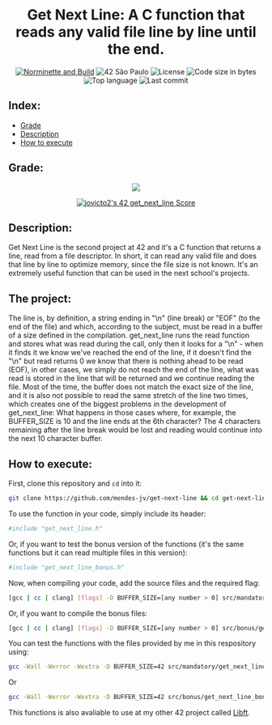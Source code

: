 <div align = center>

# Get Next Line: A C function that reads any valid file line by line until the end.

[![Norminette and Build](https://github.com/mendes-jv/get-next-line/actions/workflows/main.yml/badge.svg)](https://github.com/mendes-jv/get-next-line/actions/workflows/main.yml)
![42 São Paulo](https://img.shields.io/badge/42-SP-1E2952)
![License](https://img.shields.io/github/license/mendes-jv/get-next-line?color=dark-green)
![Code size in bytes](https://img.shields.io/github/languages/code-size/mendes-jv/get-next-line?color=dark-green)
![Top language](https://img.shields.io/github/languages/top/mendes-jv/get-next-line?color=dark-green)
![Last commit](https://img.shields.io/github/last-commit/mendes-jv/get-next-line?color=dark-green)

</div>

## Index:

* [Grade](#grade)
* [Description](#description)
* [How to execute](#how-to-execute)

## Grade:

<div align = center>

![](https://game.42sp.org.br/static/assets/achievements/get_next_linem.png)

[![jovicto2's 42 get_next_line Score](https://badge42.vercel.app/api/v2/clj244ax4006908l8zkjw830s/project/3105573)](https://github.com/JaeSeoKim/badge42)

</div>

## Description:

Get Next Line is the second project at 42 and it's a C function that returns a line, read from a file descriptor. In short, it can read any valid file and does that line by line to optimize memory, since the file size is not known. It's an extremely useful function that can be used in the next school's projects.

## The project:

The line is, by definition, a string ending in "\n" (line break) or "EOF" (to the end of the file) and which, according to the subject, must be read in a buffer of a size defined in the compilation. get_next_line runs the read function and stores what was read during the call, only then it looks for a "\n" - when it finds it we know we've reached the end of the line, if it doesn't find the "\n" but read returns 0 we know that there is nothing ahead to be read (EOF), in other cases, we simply do not reach the end of the line, what was read is stored in the line that will be returned and we continue reading the file. Most of the time, the buffer does not match the exact size of the line, and it is also not possible to read the same stretch of the line two times, which creates one of the biggest problems in the development of get_next_line: What happens in those cases where, for example, the BUFFER_SIZE is 10 and the line ends at the 6th character? The 4 characters remaining after the line break would be lost and reading would continue into the next 10 character buffer.

## How to execute:

First, clone this repository and `cd` into it:

```zsh
git clone https://github.com/mendes-jv/get-next-line && cd get-next-line
```

To use the function in your code, simply include its header:

```zsh
#include "get_next_line.h"
```

Or, if you want to test the bonus version of the functions (it's the same functions but it can read multiple files in this version):

```sh
#include "get_next_line_bonus.h"
```

Now, when compiling your code, add the source files and the required flag:   

```sh
[gcc | cc | clang] [flags] -D BUFFER_SIZE=[any number > 0] src/mandatory/get_next_line.c src/mandatory/get_next_line_utils.c && ./a.out
```
Or, if you want to compile the bonus files:

```sh
[gcc | cc | clang] [flags] -D BUFFER_SIZE=[any number > 0] src/bonus/get_next_line_bonus.c src/bonus/get_next_line_utils_bonus.c && ./a.out
```

You can test the functions with the files provided by me in this respository using:

```sh
gcc -Wall -Werror -Wextra -D BUFFER_SIZE=42 src/mandatory/get_next_line.c src/mandatory/get_next_line_utils.c src/main.c && ./a.out
```
Or

```sh
gcc -Wall -Werror -Wextra -D BUFFER_SIZE=42 src/bonus/get_next_line_bonus.c src/bonus/get_next_line_utils_bonus.c src/main.c && ./a.out
```
This functions is also avaliable to use at my other 42 project called [Libft](https://github.com/mendes-jv/libft).

